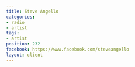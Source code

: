 ```yaml
---
title: Steve Angello
categories:
- radio
- artist
tags:
- artist
position: 232
facebook: https://www.facebook.com/steveangello
layout: client
---
```


